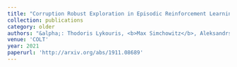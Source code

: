 ```yaml
---
title: "Corruption Robust Exploration in Episodic Reinforcement Learning"
collection: publications
category: older
authors: "&alpha;: Thodoris Lykouris, <b>Max Simchowitz</b>, Aleksandrs Slivkins, Wen Sun"
venue: 'COLT'
year: 2021
paperurl: 'http://arxiv.org/abs/1911.08689'
---
```

